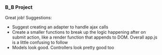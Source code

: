 
### B_B Project
Great job!
Suggestions:
+ Suggest creating an adapter to handle ajax calls
+ Create a smaller functions to break up the logic happening after on submit action, like a render function that appends to DOM. Overall app.js is a little confusing to follow
+ Models look good. Controllers look pretty good too
